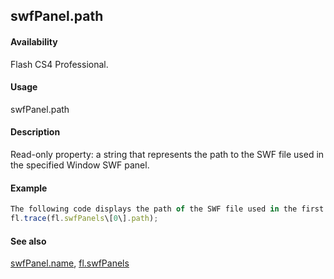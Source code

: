 ## swfPanel.path

#### Availability

Flash CS4 Professional.

#### Usage

swfPanel.path

#### Description

Read-only property: a string that represents the path to the SWF file used in the specified Window SWF panel.

#### Example

```javascript
The following code displays the path of the SWF file used in the first registered Window SWF panel in the Output panel:
fl.trace(fl.swfPanels\[0\].path);

```
#### See also

[swfPanel.name](#!AdobeDocs/developers-animatesdk-docs/master/swfPanel_object/swfPane3.md), [fl.swfPanels](#!AdobeDocs/developers-animatesdk-docs/master/flash_object_(fl)/fl74.md)
